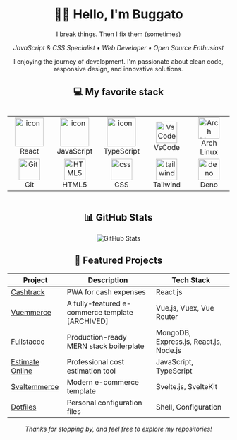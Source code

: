 <div align="center">

# 👋🏻 Hello, I'm Buggato

I break things. Then I fix them (sometimes)

<p align="center">
  <em>JavaScript & CSS Specialist • Web Developer • Open Source Enthusiast</em>
</p>

I enjoying the journey of development. I'm passionate about clean code, responsive design, and innovative solutions.

## 💻 My favorite stack

<div style="display: flex; align-items: flex-start; align: center">
<table align="center">
  <tr>
      <td align="center" width="96">
        <img src="https://techstack-generator.vercel.app/react-icon.svg" alt="icon" width="65" height="65" />
        <br>React
      </td>
      <td align="center" width="96">
        <img src="https://techstack-generator.vercel.app/js-icon.svg" alt="icon" width="65" height="65" />
        <br>JavaScript
      </td>
      <td align="center" width="96">
        <img src="https://techstack-generator.vercel.app/ts-icon.svg" alt="icon" width="65" height="65" />
        <br>TypeScript
      </td>
     <td align="center" width="96">
      <img src="https://skillicons.dev/icons?i=vscode" width="48" height="48" alt="VsCode" />
      <br>VsCode
    </td>
    <td align="center" width="96">
      <img src="https://skillicons.dev/icons?i=arch" width="48" height="48" alt="Arch Linux" />
      <br>Arch Linux
    </td>
  </tr>
  <tr>
    <td align="center" width="96"> 
        <img src="https://user-images.githubusercontent.com/25181517/192108372-f71d70ac-7ae6-4c0d-8395-51d8870c2ef0.png" width="48" height="48" alt="Git" />
      <br>Git
    </td>
    <td align="center"  width="96">
        <img src="https://skillicons.dev/icons?i=html" width="48" height="48" alt="HTML5" />
      <br>HTML5
    </td>
    <td align="center" width="96">
        <img src="https://skillicons.dev/icons?i=css" width="48" height="48" alt="css" />
      <br>CSS
    </td>
    <td align="center" width="96">
        <img src="https://skillicons.dev/icons?i=tailwind" width="48" height="48" alt="tailwind" />
      <br>Tailwind
    </td>
    <td align="center" width="96">
        <img src="https://skillicons.dev/icons?i=deno" width="48" height="48" alt="deno" />
      <br>Deno
    </td>
  </tr>
</table>
</div>

## 📊 GitHub Stats

![GitHub Stats](https://github-readme-stats.vercel.app/api?username=ivanlori&show_icons=true&theme=radical)

## 🚀 Featured Projects

| Project | Description | Tech Stack |
| ------- | ----------- | ---------- |
| [Cashtrack](https://github.com/ivanlori/cashtrack) | PWA for cash expenses | React.js |
| [Vuemmerce](https://github.com/ivanlori/Vuemmerce) | A fully-featured e-commerce template [ARCHIVED] | Vue.js, Vuex, Vue Router |
| [Fullstacco](https://github.com/ivanlori/Fullstacco) | Production-ready MERN stack boilerplate | MongoDB, Express.js, React.js, Node.js |
| [Estimate Online](https://github.com/ivanlori/EstimateOnline) | Professional cost estimation tool | JavaScript, TypeScript |
| [Sveltemmerce](https://github.com/ivanlori/Sveltemmerce) | Modern e-commerce template | Svelte.js, SvelteKit |
| [Dotfiles](https://github.com/ivanlori/dotfiles) | Personal configuration files | Shell, Configuration |

<p align="center">
  <i>Thanks for stopping by, and feel free to explore my repositories!</i>
</p>

</div>
